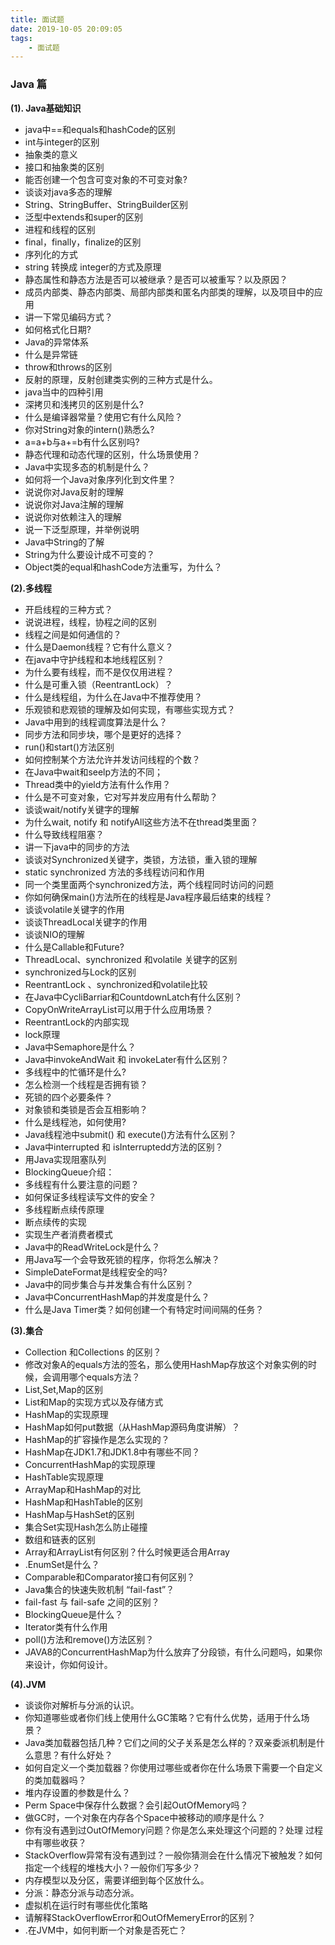 ```yaml
---
title: 面试题
date: 2019-10-05 20:09:05
tags:
	- 面试题
---
```


###  Java 篇

**(1). Java基础知识**

- java中==和equals和hashCode的区别
- int与integer的区别
- 抽象类的意义
- 接口和抽象类的区别
- 能否创建一个包含可变对象的不可变对象?
- 谈谈对java多态的理解
- String、StringBuffer、StringBuilder区别
- 泛型中extends和super的区别
- 进程和线程的区别
- final，finally，finalize的区别
- 序列化的方式
- string 转换成 integer的方式及原理
- 静态属性和静态方法是否可以被继承？是否可以被重写？以及原因？
- 成员内部类、静态内部类、局部内部类和匿名内部类的理解，以及项目中的应用
- 讲一下常见编码方式？
- 如何格式化日期?
- Java的异常体系
- 什么是异常链
- throw和throws的区别
- 反射的原理，反射创建类实例的三种方式是什么。
- java当中的四种引用
- 深拷贝和浅拷贝的区别是什么?
- 什么是编译器常量？使用它有什么风险？
- 你对String对象的intern()熟悉么?
- a=a+b与a+=b有什么区别吗?
- 静态代理和动态代理的区别，什么场景使用？
- Java中实现多态的机制是什么？
- 如何将一个Java对象序列化到文件里？
- 说说你对Java反射的理解
- 说说你对Java注解的理解
- 说说你对依赖注入的理解
- 说一下泛型原理，并举例说明
- Java中String的了解
- String为什么要设计成不可变的？
- Object类的equal和hashCode方法重写，为什么？

**(2).多线程**

- 开启线程的三种方式？
- 说说进程，线程，协程之间的区别
- 线程之间是如何通信的？
- 什么是Daemon线程？它有什么意义？
- 在java中守护线程和本地线程区别？
- 为什么要有线程，而不是仅仅用进程？
- 什么是可重入锁（ReentrantLock）？
- 什么是线程组，为什么在Java中不推荐使用？
- 乐观锁和悲观锁的理解及如何实现，有哪些实现方式？
- Java中用到的线程调度算法是什么？
- 同步方法和同步块，哪个是更好的选择？
- run()和start()方法区别
- 如何控制某个方法允许并发访问线程的个数？
- 在Java中wait和seelp方法的不同；
- Thread类中的yield方法有什么作用？
- 什么是不可变对象，它对写并发应用有什么帮助？
- 谈谈wait/notify关键字的理解
- 为什么wait, notify 和 notifyAll这些方法不在thread类里面？
- 什么导致线程阻塞？
- 讲一下java中的同步的方法
- 谈谈对Synchronized关键字，类锁，方法锁，重入锁的理解
- static synchronized 方法的多线程访问和作用
- 同一个类里面两个synchronized方法，两个线程同时访问的问题
- 你如何确保main()方法所在的线程是Java程序最后结束的线程？
- 谈谈volatile关键字的作用
- 谈谈ThreadLocal关键字的作用
- 谈谈NIO的理解
- 什么是Callable和Future?
- ThreadLocal、synchronized 和volatile 关键字的区别
- synchronized与Lock的区别
- ReentrantLock 、synchronized和volatile比较
- 在Java中CycliBarriar和CountdownLatch有什么区别？
- CopyOnWriteArrayList可以用于什么应用场景？
- ReentrantLock的内部实现
- lock原理
- Java中Semaphore是什么？
- Java中invokeAndWait 和 invokeLater有什么区别？
- 多线程中的忙循环是什么?
- 怎么检测一个线程是否拥有锁？
- 死锁的四个必要条件？
- 对象锁和类锁是否会互相影响？
- 什么是线程池，如何使用?
- Java线程池中submit() 和 execute()方法有什么区别？
- Java中interrupted 和 isInterruptedd方法的区别？
- 用Java实现阻塞队列
- BlockingQueue介绍：
- 多线程有什么要注意的问题？
- 如何保证多线程读写文件的安全？
- 多线程断点续传原理
- 断点续传的实现
- 实现生产者消费者模式
- Java中的ReadWriteLock是什么？
- 用Java写一个会导致死锁的程序，你将怎么解决？
- SimpleDateFormat是线程安全的吗?
- Java中的同步集合与并发集合有什么区别？
- Java中ConcurrentHashMap的并发度是什么？
- 什么是Java Timer类？如何创建一个有特定时间间隔的任务？

**(3).集合**

- Collection 和Collections 的区别？
- 修改对象A的equals方法的签名，那么使用HashMap存放这个对象实例的时候，会调用哪个equals方法？
- List,Set,Map的区别
- List和Map的实现方式以及存储方式
- HashMap的实现原理
- HashMap如何put数据（从HashMap源码角度讲解）？
- HashMap的扩容操作是怎么实现的？
- HashMap在JDK1.7和JDK1.8中有哪些不同？
- ConcurrentHashMap的实现原理
- HashTable实现原理
- ArrayMap和HashMap的对比
- HashMap和HashTable的区别
- HashMap与HashSet的区别
- 集合Set实现Hash怎么防止碰撞
- 数组和链表的区别
- Array和ArrayList有何区别？什么时候更适合用Array
- .EnumSet是什么？
- Comparable和Comparator接口有何区别？
- Java集合的快速失败机制 “fail-fast”？
- fail-fast 与 fail-safe 之间的区别？
- BlockingQueue是什么？
- Iterator类有什么作用
- poll()方法和remove()方法区别？
- JAVA8的ConcurrentHashMap为什么放弃了分段锁，有什么问题吗，如果你来设计，你如何设计。

**(4).JVM**

- 谈谈你对解析与分派的认识。
- 你知道哪些或者你们线上使⽤什么GC策略？它有什么优势，适⽤于什么场景？
- Java类加载器包括⼏种？它们之间的⽗⼦关系是怎么样的？双亲委派机制是什么意思？有什么好处？
- 如何⾃定义⼀个类加载器？你使⽤过哪些或者你在什么场景下需要⼀个⾃定义的类加载器吗？
- 堆内存设置的参数是什么？
- Perm Space中保存什么数据？会引起OutOfMemory吗？
- 做GC时，⼀个对象在内存各个Space中被移动的顺序是什么？
- 你有没有遇到过OutOfMemory问题？你是怎么来处理这个问题的？处理 过程中有哪些收获？
- StackOverflow异常有没有遇到过？⼀般你猜测会在什么情况下被触发？如何指定⼀个线程的堆栈⼤⼩？⼀般你们写多少？
- 内存模型以及分区，需要详细到每个区放什么。
- 分派：静态分派与动态分派。
- 虚拟机在运行时有哪些优化策略
- 请解释StackOverflowError和OutOfMemeryError的区别？
- .在JVM中，如何判断一个对象是否死亡？